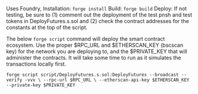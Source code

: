 Uses Foundry,
Installation: `forge install`
Build: `forge build`
Deploy: If not testing, be sure to (1) comment out the deployment of the test pnsh and test tokens in DeployFutures.s.sol and (2) check the contract addresses for the constants at the top of the script.

The below `forge script` command will deploy the smart contract ecosystem. Use the proper $RPC_URL and $ETHERSCAN_KEY (bscscan key) for the network you are deploying to, and the $PRIVATE_KEY that will administer the contracts. It will take some time to run as it simulates the transactions locally first.

`
forge script script/DeployFutures.s.sol:DeployFutures --broadcast --verify -vvv \
 --rpc-url $RPC_URL \
 --etherscan-api-key $ETHERSCAN_KEY
 --private-key $PRIVATE_KEY
 `
